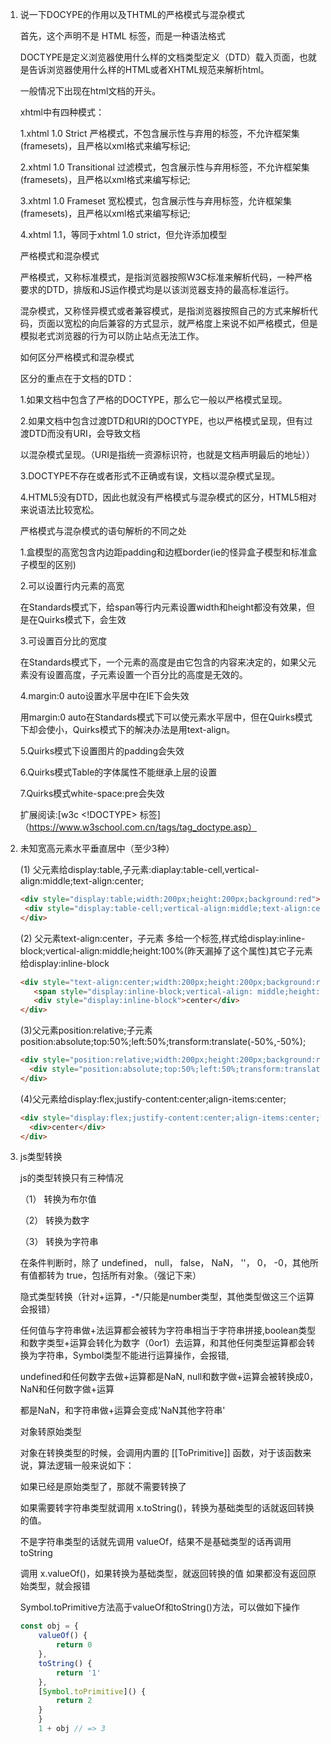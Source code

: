 1. 说一下DOCYPE的作用以及THTML的严格模式与混杂模式

   首先，这个声明不是 HTML 标签，而是一种语法格式
   
   DOCTYPE是定义浏览器使用什么样的文档类型定义（DTD）载入页面，也就是告诉浏览器使用什么样的HTML或者XHTML规范来解析html。
   
   一般情况下出现在html文档的开头。

   xhtml中有四种模式：

    1.xhtml 1.0 Strict 严格模式，不包含展示性与弃用的标签，不允许框架集(framesets)，且严格以xml格式来编写标记;

    2.xhtml 1.0 Transitional 过滤模式，包含展示性与弃用标签，不允许框架集(framesets)，且严格以xml格式来编写标记;

    3.xhtml 1.0 Frameset 宽松模式，包含展示性与弃用标签，允许框架集(framesets)，且严格以xml格式来编写标记;

    4.xhtml 1.1，等同于xhtml 1.0 strict，但允许添加模型

    严格模式和混杂模式

    严格模式，又称标准模式，是指浏览器按照W3C标准来解析代码，一种严格要求的DTD，排版和JS运作模式均是以该浏览器支持的最高标准运行。

    混杂模式，又称怪异模式或者兼容模式，是指浏览器按照自己的方式来解析代码，页面以宽松的向后兼容的方式显示，就严格度上来说不如严格模式，但是模拟老式浏览器的行为可以防止站点无法工作。

    如何区分严格模式和混杂模式

    区分的重点在于文档的DTD：

    1.如果文档中包含了严格的DOCTYPE，那么它一般以严格模式呈现。

    2.如果文档中包含过渡DTD和URI的DOCTYPE，也以严格模式呈现，但有过渡DTD而没有URI，会导致文档
    
    以混杂模式呈现。（URI是指统一资源标识符，也就是文档声明最后的地址））

    3.DOCTYPE不存在或者形式不正确或有误，文档以混杂模式呈现。

    4.HTML5没有DTD，因此也就没有严格模式与混杂模式的区分，HTML5相对来说语法比较宽松。

    严格模式与混杂模式的语句解析的不同之处
     
    1.盒模型的高宽包含内边距padding和边框border(ie的怪异盒子模型和标准盒子模型的区别) 

    2.可以设置行内元素的高宽

    在Standards模式下，给span等行内元素设置width和height都没有效果，但是在Quirks模式下，会生效

    3.可设置百分比的宽度

    在Standards模式下，一个元素的高度是由它包含的内容来决定的，如果父元素没有设置高度，子元素设置一个百分比的高度是无效的。

    4.margin:0 auto设置水平居中在IE下会失效

    用margin:0 auto在Standards模式下可以使元素水平居中，但在Quirks模式下却会使小，Quirks模式下的解决办法是用text-align。

    5.Quirks模式下设置图片的padding会失效

    6.Quirks模式Table的字体属性不能继承上层的设置

    7.Quirks模式white-space:pre会失效

    扩展阅读:[w3c <!DOCTYPE> 标签] 
   （https://www.w3school.com.cn/tags/tag_doctype.asp）

2. 未知宽高元素水平垂直居中（至少3种） 

    (1) 父元素给display:table,子元素:diaplay:table-cell,vertical-align:middle;text-align:center;
    
     ```html
    <div style="display:table;width:200px;height:200px;background:red">
      <div style="display:table-cell;vertical-align:middle;text-align:center">center</div>
    </div>
    ```
    (2) 父元素text-align:center，子元素 多给一个<span>标签,样式给display:inline-block;vertical-align:middle;height:100%(昨天漏掉了这个属性)其它子元素给display:inline-block

    ```html
    <div style="text-align:center;width:200px;height:200px;background:red">
       <span style="display:inline-block;vertical-align: middle;height: 100%;"></span>
       <div style="display:inline-block">center</div>
    </div>
    ``` 
    (3)父元素position:relative;子元素position:absolute;top:50%;left:50%;transform:translate(-50%,-50%);

     ```html
    <div style="position:relative;width:200px;height:200px;background:red">
       <div style="position:absolute;top:50%;left:50%;transform:translate(-50%,-50%);">center</div>
    </div>
    ``` 

    (4)父元素给display:flex;justify-content:center;align-items:center;

     ```html
    <div style="display:flex;justify-content:center;align-items:center;width:200px;height:200px;background:red">
       <div>center</div>
    </div>
    ``` 

2. js类型转换

   js的类型转换只有三种情况

   （1） 转换为布尔值

   （2） 转换为数字

   （3） 转换为字符串

    在条件判断时，除了 undefined， null， false， NaN， ''， 0， -0，其他所有值都转为 true，包括所有对象。（强记下来）

    隐式类型转换（针对+运算，-*/只能是number类型，其他类型做这三个运算会报错）

    任何值与字符串做+法运算都会被转为字符串相当于字符串拼接,boolean类型和数字类型+运算会转化为数字（0or1）去运算，和其他任何类型运算都会转换为字符串，Symbol类型不能进行运算操作，会报错,

    undefined和任何数字去做+运算都是NaN, null和数字做+运算会被转换成0，NaN和任何数字做+运算

    都是NaN，和字符串做+运算会变成'NaN其他字符串'

    对象转原始类型

    对象在转换类型的时候，会调用内置的 [[ToPrimitive]] 函数，对于该函数来说，算法逻辑一般来说如下：

    如果已经是原始类型了，那就不需要转换了
    
    如果需要转字符串类型就调用 x.toString()，转换为基础类型的话就返回转换的值。

    不是字符串类型的话就先调用 valueOf，结果不是基础类型的话再调用 toString

    调用 x.valueOf()，如果转换为基础类型，就返回转换的值 如果都没有返回原始类型，就会报错

    Symbol.toPrimitive方法高于valueOf和toString()方法，可以做如下操作

    ```js
    const obj = {
        valueOf() {
            return 0
        },
        toString() {
            return '1'
        },
        [Symbol.toPrimitive]() {
            return 2
        }
        }
        1 + obj // => 3
    ```
    

    
    